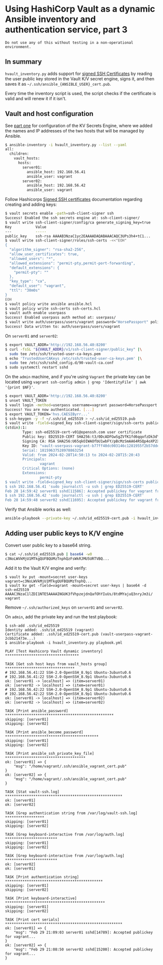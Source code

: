 # Using HashiCorp Vault as a dynamic Ansible inventory and authentication service, part 3

```console
Do not use any of this without testing in a non-operational environment.
```

## In summary

`hvault_inventory.py` adds support for [signed SSH Certificates](https://developer.hashicorp.com/vault/docs/secrets/ssh/signed-ssh-certificates)
by reading the user public key stored in the Vault K/V secret engine, signs it,
and then saves it as `~/.ssh/ansible_{ANSIBLE_USER}_cert.pub`.

Every time the inventory script is used, the script checks if the certificate
is valid and will renew it if it isn't.

## Vault and host configuration

See [part one](./ssh_otp.md) for configuration of the KV Secrets Engine, where
we added the names and IP addresses of the two hosts that will be managed by Ansible.

```sh
$ ansible-inventory -i hvault_inventory.py --list --yaml
all:
  children:
    vault_hosts:
      hosts:
        server01:
          ansible_host: 192.168.56.41
          ansible_user: vagrant
        server02:
          ansible_host: 192.168.56.42
          ansible_user: vagrant
```

Follow Hashicorps [Signed SSH certificates](https://developer.hashicorp.com/vault/docs/secrets/ssh/signed-ssh-certificates)
documentation regarding creating and adding keys:

```sh
$ vault secrets enable -path=ssh-client-signer ssh
Success! Enabled the ssh secrets engine at: ssh-client-signer/
$ vault write ssh-client-signer/config/ca generate_signing_key=true
Key           Value
---           -----
public_key    ssh-rsa AAAAB3NzaC1yc2EAAAADAQABAAACAQC3UPs3h4+tC1...
$ vault write ssh-client-signer/roles/ssh-certs -<<"EOH"
{
  "algorithm_signer": "rsa-sha2-256",
  "allow_user_certificates": true,
  "allowed_users": "*",
  "allowed_extensions": "permit-pty,permit-port-forwarding",
  "default_extensions": {
    "permit-pty": ""
  },
  "key_type": "ca",
  "default_user": "vagrant",
  "ttl": "30m0s"
}
EOH
$ vault policy write ansible ansible.hcl
$ vault policy write ssh-certs ssh-certs.hcl
$ vault auth enable userpass
Success! Enabled userpass auth method at: userpass/
$ vault write auth/userpass/users/vagrant password="HorsePassport" policies="ansible,ssh-certs"
Success! Data written to: auth/userpass/users/vagrant
```

On `server01` and `server02`:
```sh
$ export VAULT_ADDR='http://192.168.56.40:8200'
$ curl -fsSL "${VAULT_ADDR}/v1/ssh-client-signer/public_key" |\
  sudo tee /etc/ssh/trusted-user-ca-keys.pem
$ echo 'TrustedUserCAKeys /etc/ssh/trusted-user-ca-keys.pem' |\
  sudo tee /etc/ssh/sshd_config.d/90-vault-ca.conf
$ sudo systemctl restart sshd
```

On the `admin` machine, and if you're using `Vagrant` the private key can be
located using `vagrant ssh-config admin | grep 'IdentityFile' | awk '{print $NF}'`.

```sh
$ export VAULT_ADDR='http://192.168.56.40:8200'
$ unset VAULT_TOKEN
$ vault login -method=userpass username=vagrant password=HorsePassport
Success! You are now authenticated. [...]
$ export VAULT_TOKEN='hvs.CAESIByrr...'
$ ssh-keygen -y -f ~/.ssh/id_ed25519 > ~/.ssh/id_ed25519.pub
$ vault write -field=signed_key ssh-client-signer/sign/ssh-certs public_key=@$HOME/.ssh/id_ed25519.pub | ssh-keygen -Lf -
(stdin):1:
        Type: ssh-ed25519-cert-v01@openssh.com user certificate
        Public key: ED25519-CERT SHA256:t3/0DcADFGwSgZVfK1fd6qqofzDk3dYfJErmnUq9ABU
        Signing CA: RSA SHA256:U65qkOIWAOfbU1wbFY/pBcMzSmAA64RSQp4oXP2X9Ag (using rsa-sha2-256)
        Key ID: "vault-userpass-vagrant-b77ff40dc003146c1281955f2b57ddeaaaa87f...
        Serial: 18159637528978863254
        Valid: from 2024-02-28T14:50:13 to 2024-02-28T15:20:43
        Principals:
                vagrant
        Critical Options: (none)
        Extensions:
                permit-pty
$ vault write -field=signed_key ssh-client-signer/sign/ssh-certs public_key=@$HOME/.ssh/id_ed25519.pub > .ssh/id_ed25519-cert.pub
$ ssh 192.168.56.41 'sudo journalctl -u ssh | grep ED25519-CERT'
Feb 28 14:59:42 server01 sshd[11586]: Accepted publickey for vagrant from 192...
$ ssh 192.168.56.42 'sudo journalctl -u ssh | grep ED25519-CERT'
Feb 28 14:59:48 server02 sshd[11695]: Accepted publickey for vagrant from 192...
```

Verify that Ansible works as well:

```sh
ansible-playbook --private-key ~/.ssh/id_ed25519-cert.pub -i hvault_inventory.py playbook.yml
```

## Adding user public keys to K/V engine

Convert user public key to a base64 string.

```sh
$ cat ~/.ssh/id_ed25519.pub | base64 -w0
c3NoLWVkMjU1MTkgQUFBQUMzTnphQzFsWkRJMU5URTVBQ...
```

Add it to the Vault K/V engine and verify:

```
$ vault kv put -mount=secret user-keys vagrant=c3NoLWVkMjU1MTkgQUFBQUMzTnphQ...
$ vault kv get -field=vagrant -mount=secret user-keys | base64 -d
ssh-ed25519 AAAAC3NzaC1lZDI1NTE5AAAAINGUK3fVhpzejdnQafOhYIuUs/8tdMYajuQ3nryJm3i/ vagrant
```

Remove `~/.ssh/authorized_keys` on `server01` and `server02`.

On `admin`, add the private key and run the test playbook:

```
$ ssh-add .ssh/id_ed25519
Identity added: .ssh/id_ed25519 (vagrant)
Certificate added: .ssh/id_ed25519-cert.pub (vault-userpass-vagrant-2cbb21473e...)
$ ansible-playbook -i hvault_inventory.py playbook.yml

PLAY [Test Hashicorp Vault dynamic inventory] **********************************

TASK [Get ssh host keys from vault_hosts group] ********************************
# 192.168.56.41:22 SSH-2.0-OpenSSH_8.9p1 Ubuntu-3ubuntu0.6
# 192.168.56.41:22 SSH-2.0-OpenSSH_8.9p1 Ubuntu-3ubuntu0.6
ok: [server01 -> localhost] => (item=server01)
ok: [server02 -> localhost] => (item=server01)
# 192.168.56.42:22 SSH-2.0-OpenSSH_8.9p1 Ubuntu-3ubuntu0.6
# 192.168.56.42:22 SSH-2.0-OpenSSH_8.9p1 Ubuntu-3ubuntu0.6
ok: [server01 -> localhost] => (item=server02)
ok: [server02 -> localhost] => (item=server02)

TASK [Print ansible_password] **************************************************
skipping: [server01]
skipping: [server02]

TASK [Print ansible_become_password] *******************************************
skipping: [server01]
skipping: [server02]

TASK [Print ansible_ssh_private_key_file] *************************************
ok: [server01] => {
    "msg": "/home/vagrant/.ssh/ansible_vagrant_cert.pub"
}
ok: [server02] => {
    "msg": "/home/vagrant/.ssh/ansible_vagrant_cert.pub"
}

TASK [Stat vault-ssh.log] ******************************************************
ok: [server01]
ok: [server02]

TASK [Grep authentication string from /var/log/vault-ssh.log] ******************
skipping: [server01]
skipping: [server02]

TASK [Grep keyboard-interactive from /var/log/auth.log] ************************
skipping: [server01]
skipping: [server02]

TASK [Grep keyboard-interactive from /var/log/auth.log] ************************
ok: [server02]
ok: [server01]

TASK [Print authentication string] *********************************************
skipping: [server01]
skipping: [server02]

TASK [Print keyboard-interactive] **********************************************
skipping: [server01]
skipping: [server02]

TASK [Print cert serials] ******************************************************
ok: [server01] => {
    "msg": "Feb 29 21:09:03 server01 sshd[14789]: Accepted publickey for vagrant...
}
ok: [server02] => {
    "msg": "Feb 29 21:08:50 server02 sshd[15200]: Accepted publickey for vagrant...
}
```
